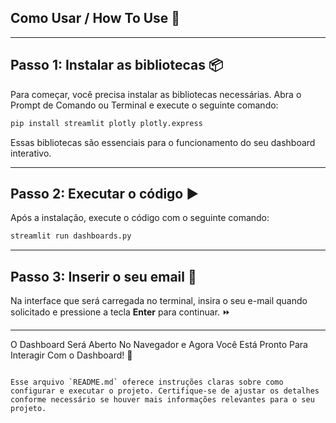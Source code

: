 ## Como Usar / How To Use 📘

---

## Passo 1: Instalar as bibliotecas 📦

Para começar, você precisa instalar as bibliotecas necessárias. Abra o Prompt de Comando ou Terminal e execute o seguinte comando:

```bash
pip install streamlit plotly plotly.express
```

Essas bibliotecas são essenciais para o funcionamento do seu dashboard interativo.

---

## Passo 2: Executar o código ▶️

Após a instalação, execute o código com o seguinte comando:

```bash
streamlit run dashboards.py
```

---

## Passo 3: Inserir o seu email 📧

Na interface que será carregada no terminal, insira o seu e-mail quando solicitado e pressione a tecla **Enter** para continuar. ⏩

---

O Dashboard Será Aberto No Navegador e Agora Você Está Pronto Para Interagir Com o Dashboard! 🚀
```

Esse arquivo `README.md` oferece instruções claras sobre como configurar e executar o projeto. Certifique-se de ajustar os detalhes conforme necessário se houver mais informações relevantes para o seu projeto.
